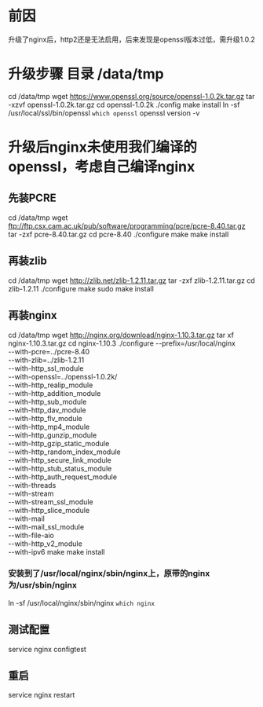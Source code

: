 # 前因
升级了nginx后，http2还是无法启用，后来发现是openssl版本过低，需升级1.0.2

# 升级步骤 目录 /data/tmp
cd /data/tmp
wget https://www.openssl.org/source/openssl-1.0.2k.tar.gz
tar -xzvf openssl-1.0.2k.tar.gz
cd openssl-1.0.2k
./config
make install 
ln -sf /usr/local/ssl/bin/openssl `which openssl`
openssl version -v

# 升级后nginx未使用我们编译的openssl，考虑自己编译nginx
## 先装PCRE
cd /data/tmp
wget ftp://ftp.csx.cam.ac.uk/pub/software/programming/pcre/pcre-8.40.tar.gz
tar -zxf pcre-8.40.tar.gz
cd pcre-8.40
./configure
make
make install

## 再装zlib
cd /data/tmp
wget http://zlib.net/zlib-1.2.11.tar.gz
tar -zxf zlib-1.2.11.tar.gz
cd zlib-1.2.11
./configure
make
sudo make install

## 再装nginx
cd /data/tmp
wget http://nginx.org/download/nginx-1.10.3.tar.gz
tar xf nginx-1.10.3.tar.gz
cd nginx-1.10.3
./configure --prefix=/usr/local/nginx \
  --with-pcre=../pcre-8.40\
  --with-zlib=../zlib-1.2.11\
  --with-http_ssl_module\
  --with-openssl=../openssl-1.0.2k/ \
  --with-http_realip_module\
  --with-http_addition_module\
  --with-http_sub_module\
  --with-http_dav_module\
  --with-http_flv_module\
  --with-http_mp4_module\
  --with-http_gunzip_module\
  --with-http_gzip_static_module\
  --with-http_random_index_module\
  --with-http_secure_link_module\
  --with-http_stub_status_module\
  --with-http_auth_request_module\
  --with-threads\
  --with-stream\
  --with-stream_ssl_module\
  --with-http_slice_module\
  --with-mail\
  --with-mail_ssl_module\
  --with-file-aio\
  --with-http_v2_module\
  --with-ipv6
make
make install
### 安装到了/usr/local/nginx/sbin/nginx上，原带的nginx为/usr/sbin/nginx
ln -sf /usr/local/nginx/sbin/nginx `which nginx`

## 测试配置
service nginx configtest
## 重启
service nginx restart